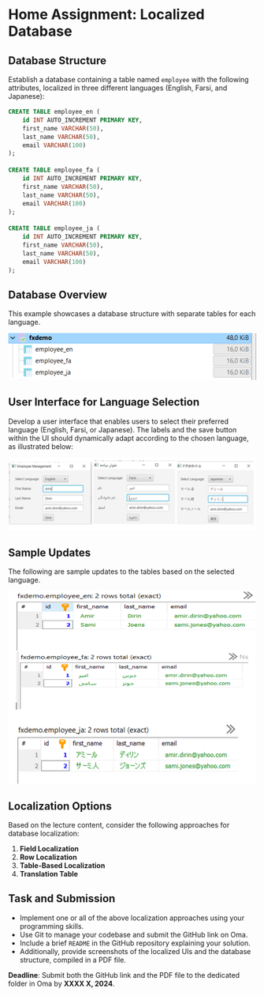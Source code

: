 # Home Assignment: Localized Database

## Database Structure
Establish a database containing a table named `employee` with the following attributes, localized in three different languages (English, Farsi, and Japanese):

```sql
CREATE TABLE employee_en (
    id INT AUTO_INCREMENT PRIMARY KEY,
    first_name VARCHAR(50),
    last_name VARCHAR(50),
    email VARCHAR(100)
);

CREATE TABLE employee_fa (
    id INT AUTO_INCREMENT PRIMARY KEY,
    first_name VARCHAR(50),
    last_name VARCHAR(50),
    email VARCHAR(100)
);

CREATE TABLE employee_ja (
    id INT AUTO_INCREMENT PRIMARY KEY,
    first_name VARCHAR(50),
    last_name VARCHAR(50),
    email VARCHAR(100)
);
```

## Database Overview
This example showcases a database structure with separate tables for each language.

![The UI](/Images/jfxh3_1.png)

## User Interface for Language Selection
Develop a user interface that enables users to select their preferred language (English, Farsi, or Japanese). The labels and the save button within the UI should dynamically adapt according to the chosen language, as illustrated below:

![The UI](/Images/jfxh3_2.png)

## Sample Updates
The following are sample updates to the tables based on the selected language.

![The UI](/Images/jfxh3_3.png)

## Localization Options
Based on the lecture content, consider the following approaches for database localization:

1. **Field Localization**
2. **Row Localization**
3. **Table-Based Localization**
4. **Translation Table**

## Task and Submission
- Implement one or all of the above localization approaches using your programming skills.
- Use Git to manage your codebase and submit the GitHub link on Oma.
- Include a brief `README` in the GitHub repository explaining your solution.
- Additionally, provide screenshots of the localized UIs and the database structure, compiled in a PDF file.

**Deadline**: Submit both the GitHub link and the PDF file to the dedicated folder in Oma by **XXXX X, 2024**.
